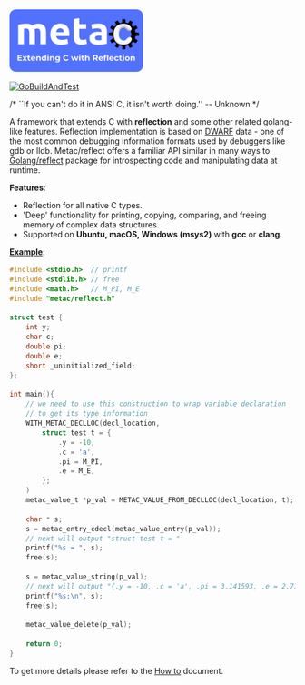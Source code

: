 <img src="doc/logo/metac-logo-noborder-4171x1956.png" alt="metac logo" style="height: 110px;"/>

[![GoBuildAndTest](https://github.com/aodinokov/metac/actions/workflows/buildAndTest.yaml/badge.svg)](https://github.com/aodinokov/metac/actions/workflows/buildAndTest.yaml)

/* ``If you can't do it in
ANSI C, it isn't worth doing.''
-- Unknown */

A framework that extends C with **reflection** and some other related golang-like features.
Reflection implementation is based on [DWARF](https://en.wikipedia.org/wiki/DWARF) data - one of the most common debugging information formats used by debuggers like gdb or lldb. Metac/reflect offers a familiar API similar in many ways to [Golang/reflect](https://pkg.go.dev/reflect) package for introspecting code and manipulating data at runtime. 

**Features**:

* Reflection for all native C types.
* 'Deep' functionality for printing, copying, comparing, and freeing memory of complex data structures.
* Supported on **Ubuntu, macOS, Windows (msys2)** with **gcc** or **clang**.

[**Example**](/examples/c_app_simplest/):

```c
#include <stdio.h>  // printf
#include <stdlib.h> // free
#include <math.h>   // M_PI, M_E
#include "metac/reflect.h"

struct test {
    int y;
    char c;
    double pi;
    double e;
    short _uninitialized_field;
};

int main(){
    // we need to use this construction to wrap variable declaration
    // to get its type information
    WITH_METAC_DECLLOC(decl_location,
        struct test t = {
            .y = -10,
            .c = 'a',
            .pi = M_PI,
            .e = M_E,
        };
    )
    metac_value_t *p_val = METAC_VALUE_FROM_DECLLOC(decl_location, t);

    char * s;
    s = metac_entry_cdecl(metac_value_entry(p_val));
    // next will output "struct test t = "
    printf("%s = ", s);
    free(s);

    s = metac_value_string(p_val);
    // next will output "{.y = -10, .c = 'a', .pi = 3.141593, .e = 2.718282, ._uninitialized_field = 0,};\n"
    printf("%s;\n", s);
    free(s);

    metac_value_delete(p_val);

    return 0;
}
```

To get more details please refer to the [How to](/doc/demo/README.md#how-to-demo) document.